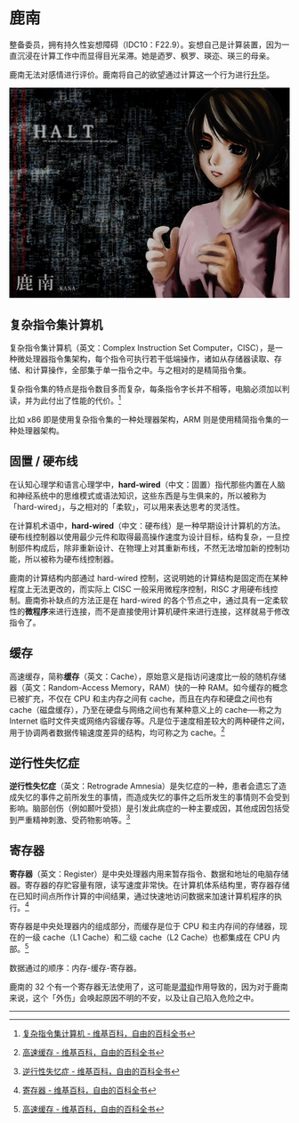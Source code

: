 # 鹿南

整备委员，拥有持久性妄想障碍（IDC10：F22.9）。妄想自己是计算装置，因为一直沉浸在计算工作中而显得目光呆滞。她是迺罗、枫罗、瑛迩、瑛三的母亲。

鹿南无法对感情进行评价。鹿南将自己的欲望通过计算这一个行为进行[升华](/docs/离开的人们%20Ⅱ/精神病十种/有濑#升华)。

![kana](./images/thumb_kana.jpg)

## 复杂指令集计算机

复杂指令集计算机（英文：Complex Instruction Set Computer，CISC），是一种微处理器指令集架构，每个指令可执行若干低端操作，诸如从存储器读取、存储、和计算操作，全部集于单一指令之中。与之相对的是精简指令集。

复杂指令集的特点是指令数目多而复杂，每条指令字长并不相等，电脑必须加以判读，并为此付出了性能的代价。[^1]

比如 x86 即是使用复杂指令集的一种处理器架构，ARM 则是使用精简指令集的一种处理器架构。

## 固置 / 硬布线

在认知心理学和语言心理学中，**hard-wired**（中文：固置）指代那些内置在人脑和神经系统中的思维模式或语法知识，这些东西是与生俱来的，所以被称为「hard-wired」，与之相对的「柔软」，可以用来表达思考的灵活性。

在计算机术语中，**hard-wired**（中文：硬布线）是一种早期设计计算机的方法。硬布线控制器以使用最少元件和取得最高操作速度为设计目标，结构复杂，一旦控制部件构成后，除非重新设计、在物理上对其重新布线，不然无法增加新的控制功能，所以被称为硬布线控制器。

鹿南的计算结构内部通过 hard-wired 控制，这说明她的计算结构是固定而在某种程度上无法更改的，而实际上 CISC 一般采用微程序控制，RISC 才用硬布线控制。鹿南弥补缺点的方法正是在 hard-wired 的各个节点之中，通过具有一定柔软性的**微程序**来进行连接，而不是直接使用计算机硬件来进行连接，这样就易于修改指令了。

## 缓存

高速缓存，简称**缓存**（英文：Cache），原始意义是指访问速度比一般的随机存储器（英文：Random-Access Memory，RAM）快的一种 RAM。如今缓存的概念已被扩充，不仅在 CPU 和主内存之间有 cache，而且在内存和硬盘之间也有 cache（磁盘缓存），乃至在硬盘与网络之间也有某种意义上的 cache──称之为 Internet 临时文件夹或网络内容缓存等。凡是位于速度相差较大的两种硬件之间，用于协调两者数据传输速度差异的结构，均可称之为 cache。[^2]

## 逆行性失忆症

**逆行性失忆症**（英文：Retrograde Amnesia）是失忆症的一种，患者会遗忘了造成失忆的事件之前所发生的事情，而造成失忆的事件之后所发生的事情则不会受到影响。脑部创伤（例如颞叶受损）是引发此病症的一种主要成因，其他成因包括受到严重精神刺激、受药物影响等。[^3]

## 寄存器

**寄存器**（英文：Register）是中央处理器内用来暂存指令、数据和地址的电脑存储器。寄存器的存贮容量有限，读写速度非常快。在计算机体系结构里，寄存器存储在已知时间点所作计算的中间结果，通过快速地访问数据来加速计算机程序的执行。[^4]

寄存器是中央处理器内的组成部分，而缓存是位于 CPU 和主内存间的存储器，现在的一级 cache（L1 Cache）和二级 cache（L2 Cache）也都集成在 CPU 内部。[^2]

数据通过的顺序：内存-缓存-寄存器。

鹿南的 32 个有一个寄存器无法使用了，这可能是[潜抑](/docs/离开的人们%20Ⅱ/精神病十种/有濑#压制潜抑)作用导致的，因为对于鹿南来说，这个「外伤」会唤起原因不明的不安，以及让自己陷入危险之中。

---

[^1]: [复杂指令集计算机 - 维基百科，自由的百科全书](https://zh.wikipedia.org/wiki/%E8%A4%87%E9%9B%9C%E6%8C%87%E4%BB%A4%E9%9B%86%E9%9B%BB%E8%85%A6)
[^2]: [高速缓存 - 维基百科，自由的百科全书](https://zh.wikipedia.org/wiki/%E7%BC%93%E5%AD%98)
[^3]: [逆行性失忆症 - 维基百科，自由的百科全书](https://zh.wikipedia.org/wiki/%E9%80%86%E8%A1%8C%E6%80%A7%E5%A4%B1%E6%86%B6%E7%97%87)
[^4]: [寄存器 - 维基百科，自由的百科全书](https://zh.wikipedia.org/wiki/%E5%AF%84%E5%AD%98%E5%99%A8)

